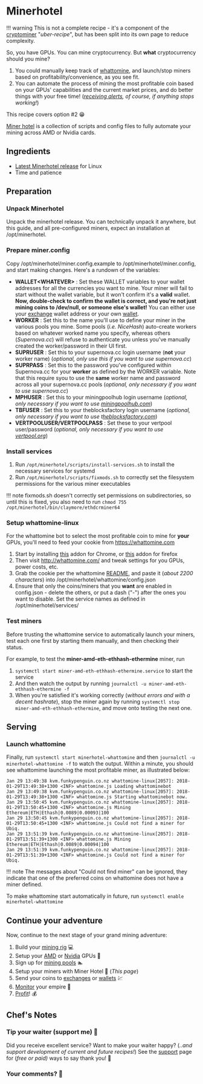 # Minerhotel

!!! warning
    This is not a complete recipe - it's a component of the [cryptominer](/recipes/cryptominer/) "_uber-recipe_", but has been split into its own page to reduce complexity.

So, you have GPUs. You can mine cryptocurrency. But **what** cryptocurrency should you mine?

1. You could manually keep track of [whattomine](http://whattomine.com/), and launch/stop miners based on profitability/convenience, as you see fit.
2. You can automate the process of mining the most profitable coin based on your GPUs' capabilities and the current market prices, and do better things with your free time! (_[receiving alerts](/recipes/crytominer/monitor/), of course, if anything stops working!_)

This recipe covers option #2 😁

[Miner hotel](http://minerhotel.com/) is a collection of scripts and config files to fully automate your mining across AMD or Nvidia cards.


## Ingredients

* [Latest Minerhotel release](http://minerhotel.com/download.html) for Linux
* Time and patience

## Preparation

### Unpack Minerhotel

Unpack the minerhotel release. You can technically unpack it anywhere, but this guide, and all pre-configured miners, expect an installation at /opt/minerhotel.

### Prepare miner.config

Copy /opt/minerhotel/miner.config.example to /opt/minerhotel/miner.config, and start making changes. Here's a rundown of the variables:

* **WALLET<WHATEVER\>** : Set these WALLET variables to your wallet addresses for all the currencies you want to mine. Your miner will fail to start without the wallet variable, but it won't confirm it's a **valid** wallet. **Now, double-check to confirm the wallet is correct, and you're not just mining coins to /dev/null, or someone else's wallet!** You can either use your [exchange](/recipes/cryptominer/exchange/) wallet address or your own [wallet](/recipes/cryptominer/wallet/).
* **WORKER** : Set this to the name you'll use to define your miner in the various pools you mine. Some pools (_i.e. NiceHash_) auto-create workers based on whatever worked name you specify, whereas others (_Supernova.cc_) will refuse to authenticate you unless you've manually created the worker/password in their UI first.
* **SUPRUSER** : Set this to your supernova.cc login username (**not** your worker name) (_optional, only use this if you want to use supernova.cc_)
* **SUPRPASS** : Set this to the password you've configured within Supernova.cc for your **worker** as defined by the WORKER variable. Note that this require syou to use the **same** worker name and password across all your supernova.cc pools (_optional, only necessary if you want to use supernova.cc_)
* **MPHUSER** : Set this to your miningpoolhub login username (_optional, only necessary if you want to use [miningpoolhub.com](https://miningpoolhub.com/)_)
* **TBFUSER** : Set this to your theblocksfactory login username (_optional, only necessary if you want to use t[heblocksfactory.com](https://theblocksfactory.com/)_)
* **VERTPOOLUSER/VERTPOOLPASS** : Set these to your vertpool user/password (_optional, only necessary if you want to use [vertpool.org](http://vertpool.org/)_)

### Install services

1. Run ```/opt/minerhotel/scripts/install-services.sh``` to install the necessary services for systemd
2. Run ```/opt/minerhotel/scripts/fixmods.sh``` to correctly set the filesystem permissions for the various miner executables

!!! note
    fixmods.sh doesn't correctly set permissions on subdirectories, so until this is fixed, you also need to run ```chmod 755 /opt/minerhotel/bin/claymore/ethdcrminer64```

### Setup whattomine-linux

For the whattomine bot to select the most profitable coin to mine for **your** GPUs, you'll need to feed your cookie from https://whattomine.com

1. Start by installing [this](https://chrome.google.com/webstore/detail/cookie-inspector/jgbbilmfbammlbbhmmgaagdkbkepnijn) addon for Chrome, or [this](https://addons.mozilla.org/en-US/firefox/addon/firecookie/) addon for firefox
2. Then visit http://whattomine.com/ and tweak settings for you GPUs, power costs, etc.
3. Grab the cookie per the whattomine [README](http://git.minerhotel.com:3000/minerhotel/minerhotel/src/master/whattomine/README.md), and paste it (_about 2200 characters_) into /opt/minerhotel/whattomine/config.json
4. Ensure that only the coins/miners that you **want** are enabled in config.json - delete the others, or put a dash ("-") after the ones you want to disable. Set the service names as defined in /opt/minerhotel/services/

### Test miners

Before trusting the whattomine service to automatically launch your miners, test each one first by starting them manually, and then checking their status.

For example, to test the **miner-amd-eth-ethhash-ethermine** miner, run

1. ```systemctl start miner-amd-eth-ethhash-ethermine.service``` to start the service
2. And then watch the output by running ```journalctl -u miner-amd-eth-ethhash-ethermine -f```
3. When you're satisfied it's working correctly (_without errors and with a decent hashrate_), stop the miner again by running ```systemctl stop miner-amd-eth-ethhash-ethermine```, and move onto testing the next one.

## Serving

### Launch whattomine

Finally, run ```systemctl start minerhotel-whattomine``` and then ```journalctl -u minerhotel-whattomine -f``` to watch the output. Within a minute, you should see whattomime launching the most profitable miner, as illustrated below:

```
Jan 29 13:49:38 kvm.funkypenguin.co.nz whattomine-linux[2057]: 2018-01-29T13:49:38+1300 <INF> whattomine.js Loading whattominebot
Jan 29 13:49:38 kvm.funkypenguin.co.nz whattomine-linux[2057]: 2018-01-29T13:49:38+1300 <INF> whattomine.js Starting whattominebot now.
Jan 29 13:50:45 kvm.funkypenguin.co.nz whattomine-linux[2057]: 2018-01-29T13:50:45+1300 <INF> whattomine.js Mining Ethereum|ETH|Ethash|0.0089|0.00093|100
Jan 29 13:50:45 kvm.funkypenguin.co.nz whattomine-linux[2057]: 2018-01-29T13:50:45+1300 <INF> whattomine.js Could not find a miner for Ubiq.
Jan 29 13:51:39 kvm.funkypenguin.co.nz whattomine-linux[2057]: 2018-01-29T13:51:39+1300 <INF> whattomine.js Mining Ethereum|ETH|Ethash|0.0089|0.00094|100
Jan 29 13:51:39 kvm.funkypenguin.co.nz whattomine-linux[2057]: 2018-01-29T13:51:39+1300 <INF> whattomine.js Could not find a miner for Ubiq.
```

!!! note
    The messages about "Could not find miner" can be ignored, they indicate that one of the preferred coins on whattomine does not have a miner defined.

To make whattomine start automatically in future, run ```systemctl enable minerhotel-whattomine```

## Continue your adventure

Now, continue to the next stage of your grand mining adventure:

1. Build your [mining rig](/recipes/cryptominer/mining-rig/) 💻
2. Setup your [AMD](/recipes/cryptominer/amd-gpu/) or [Nvidia](/recipes/cryptominer/nvidia-gpu/) GPUs 🎨
3. Sign up for [mining pools](/recipes/cryptominer/mining-pool/) :swimmer:
4. Setup your miners with Miner Hotel 🏨 (_This page_)
5. Send your coins to [exchanges](/recipes/cryptominer/exchange/) or [wallets](/recipes/cryptominer/wallet/) 💹
6. [Monitor](/recipes/cryptominer/monitor/) your empire :heartbeat:
7. [Profit](/recipes/cryptominer/profit/)! 💰


## Chef's Notes

### Tip your waiter (support me) 👏

Did you receive excellent service? Want to make your waiter happy? (_..and support development of current and future recipes!_) See the [support](/support/) page for (_free or paid)_ ways to say thank you! 👏

### Your comments? 💬
